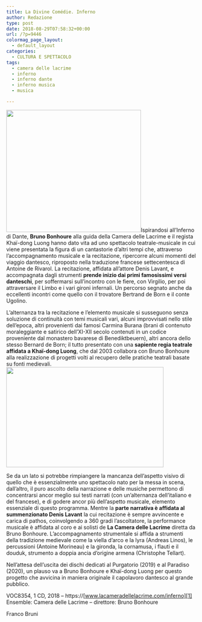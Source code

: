 ```yaml
---
title: La Divine Comédie. Inferno
author: Redazione
type: post
date: 2018-08-29T07:58:32+00:00
url: /?p=9446
colormag_page_layout:
  - default_layout
categories:
  - CULTURA E SPETTACOLO
tags:
  - camera delle lacrime
  - inferno
  - inferno dante
  - inferno musica
  - musica

---
```

<img decoding="async" loading="lazy" class=" wp-image-9448 alignleft" src="https://progressonline.it/wp-content/uploads/2018/08/Medioevo-Inferno-300x271.jpg" alt="" width="357" height="323" />Ispirandosi all’Inferno di Dante, **Bruno Bonhoure** alla guida della Camera delle Lacrime e il regista Khaï-dong Luong hanno dato vita ad uno spettacolo teatrale-musicale in cui viene presentata la figura di un cantastorie d’altri tempi che, attraverso l’accompagnamento musicale e la recitazione, ripercorre alcuni momenti del viaggio dantesco, riproposto nella traduzione francese settecentesca di Antoine de Rivarol. La recitazione, affidata all’attore Denis Lavant, e accompagnata dagli strumenti **prende inizio dai primi famosissimi versi danteschi**, per soffermarsi sull’incontro con le fiere, con Virgilio, per poi attraversare il Limbo e i vari gironi infernali. Un percorso segnato anche da eccellenti incontri come quello con il trovatore Bertrand de Born e il conte Ugolino.

L’alternanza tra la recitazione e l’elemento musicale si susseguono senza soluzione di continuità con temi musicali vari, alcuni improvvisati nello stile dell’epoca, altri provenienti dai famosi Carmina Burana (brani di contenuto moraleggiante e satirico dell’XI-XII secolo contenuti in un codice proveniente dal monastero bavarese di Benediktbeuern), altri ancora dello stesso Bernard de Born; il tutto presentato con una **sapiente regia teatrale affidata a Khaï-dong Luong**, che dal 2003 collabora con Bruno Bonhoure alla realizzazione di progetti volti al recupero delle pratiche teatrali basate su fonti medievali.<img decoding="async" loading="lazy" class=" wp-image-9449 alignright" src="https://progressonline.it/wp-content/uploads/2018/08/Elementi-de-La-Camera-delle-Lacrime-300x190.jpg" alt="" width="417" height="265" />

Se da un lato si potrebbe rimpiangere la mancanza dell’aspetto visivo di quello che è essenzialmente uno spettacolo nato per la messa in scena, dall’altro, il puro ascolto della narrazione e delle musiche permettono di concentrarsi ancor meglio sui testi narrati (con un’alternanza dell’italiano e del francese), e di godere ancor più dell’aspetto musicale, elemento essenziale di questo programma. Mentre la **parte narrativa è affidata al summenzionato Denis Lavant** la cui recitazione è sempre avvincente e carica di pathos, coinvolgendo a 360 gradi l’ascoltatore, la performance musicale è affidata al coro e ai solisti de **La Camera delle Lacrime** diretta da Bruno Bonhoure. L’accompagnamento strumentale si affida a strumenti della tradizione medievale come la viella d’arco e la lyra (Andreas Linos), le percussioni (Antoine Morineau) e la gironda, la cornamusa, i flauti e il douduk, strumento a doppia ancia d’origine armena (Christophe Tellart).

Nell’attesa dell’uscita dei dischi dedicati al Purgatorio (2019) e al Paradiso (2020), un plauso va a Bruno Bonhoure e Khaï-dong Luong per questo progetto che avvicina in maniera originale il capolavoro dantesco al grande pubblico.

VOC8354, 1 CD, 2018 &#8211; https://[www.lacameradellelacrime.com/inferno][1]  
Ensemble: Camera delle Lacrime – direttore: Bruno Bonhoure

Franco Bruni

 [1]: https://www.lacameradellelacrime.com/inferno